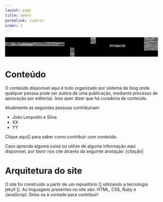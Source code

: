 ```yaml
---
layout: page
title: Sobre
permalink: /sobre/
order: 1
---
```

![img-02](/assets/images/img-02.jpg)

# Conteúdo
O conteúdo disponível aqui é todo organizado por sistema de blog onde qualquer pessoa pode ser autora de uma publicação, mediante processo de aprovação por editor(a). Isso quer dizer que há curadoria de conteúdo.

Atualmente as seguintes pessoas contribuíram:
 - João Leopoldo e Silva
 - XX
 - YY

Clique aqui[] para saber como contribuir com conteúdo.

Caso aprenda alguma coisa ou utilize de alguma informação aqui disponível, por favor nos cite através da seguinte anotação:
[citação]

# Arquitetura do site
O site foi construído a partir de um repositório [] utilizando a tecnologia jekyll []. As linguagens presentes no site são: HTML, CSS, Ruby e JavaScript. Sinta-se à vontade para contribuir!